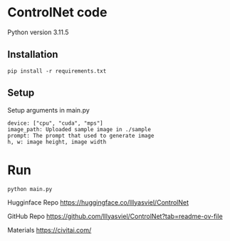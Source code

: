 # ControlNet code

Python version
3.11.5

## Installation
```
pip install -r requirements.txt
```

## Setup
Setup arguments in main.py

```
device: ["cpu", "cuda", "mps"]
image_path: Uploaded sample image in ./sample
prompt: The prompt that used to generate image
h, w: image height, image width
```

# Run
```
python main.py
```

Hugginface Repo
https://huggingface.co/lllyasviel/ControlNet

GitHub Repo
https://github.com/lllyasviel/ControlNet?tab=readme-ov-file

Materials
https://civitai.com/